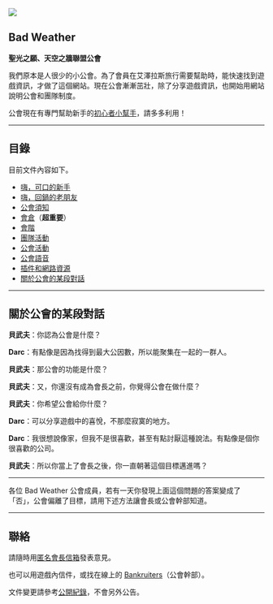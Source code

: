 ![](https://badbadweather.github.com/badweather.png)

## Bad Weather

**聖光之願、天空之牆聯盟公會**

我們原本是人很少的小公會。為了會員在艾澤拉斯旅行需要幫助時，能快速找到遊戲資訊，才做了這個網站。現在公會漸漸茁壯，除了分享遊戲資訊，也開始用網站說明公會和團隊制度。

公會現在有專門幫助新手的[初心者小幫手](https://badbadweather.github.io/ranks.html)，請多多利用！

---

## 目錄

目前文件內容如下。

- [嗨，可口的新手](https://badbadweather.github.io/newbies.html)
- [嗨，回鍋的老朋友](https://badbadweather.github.io/oldfriends.html)
- [公會須知](https://badbadweather.github.io/guidelines.html)
- [會倉](https://badbadweather.github.io/bank.html)（**超重要**）
- [會階](https://badbadweather.github.io/ranks.html)
- [團隊活動](https://badbadweather.github.io/raid.html)
- [公會活動](https://badbadweather.github.io/activities.html)
- [公會語音](https://badbadweather.github.io/voicechat.html)
- [插件和網路資源](https://badbadweather.github.io/useful.html)
- [關於公會的某段對話](https://badbadweather.github.io/guild.html)

--- 

## 關於公會的某段對話

**貝武夫**：你認為公會是什麼？

**Darc**：有點像是因為找得到最大公因數，所以能聚集在一起的一群人。

**貝武夫**：那公會的功能是什麼？

**貝武夫**：又，你還沒有成為會長之前，你覺得公會在做什麼？

**貝武夫**：你希望公會給你什麼？

**Darc**：可以分享遊戲中的喜悅，不那麼寂寞的地方。

**Darc**：我很想說像家，但我不是很喜歡，甚至有點討厭這種說法。有點像是個你很喜歡的公司。

**貝武夫**：所以你當上了會長之後，你一直朝著這個目標邁進嗎？

---

各位 Bad Weather 公會成員，若有一天你發現上面這個問題的答案變成了「否」，公會偏離了目標，請用下述方法讓會長或公會幹部知道。

---

## 聯絡

請隨時用[匿名會長信箱](https://goo.gl/forms/rwLyIDT9gVDazd5q1)發表意見。

也可以用遊戲內信件，或找在線上的 [Bankruiters](https://badbadweather.github.io/ranks.html)（公會幹部）。

文件變更請參考[公開紀錄](https://github.com/badbadweather/badbadweather.github.io/commits/master/index.md)，不會另外公告。
